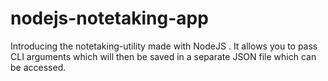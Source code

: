 # nodejs-notetaking-app
Introducing the notetaking-utility made with NodeJS . It allows you to pass CLI arguments which will then be saved in a separate JSON file which can be accessed.
